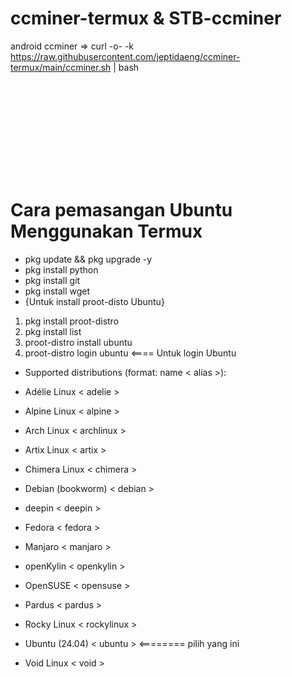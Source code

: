 # ccminer-termux & STB-ccminer
<span>android ccminer =>  curl -o- -k https://raw.githubusercontent.com/jeptidaeng/ccminer-termux/main/ccminer.sh | bash

<svg>STB ccminer =>  curl -o- -k https://raw.githubusercontent.com/jeptidaeng/ccminer-termux/main/stb-ccminer.sh | bash </span>

# Cara pemasangan Ubuntu Menggunakan Termux #
* pkg update && pkg upgrade -y
* pkg install python
* pkg install git
* pkg install wget
* {Untuk install proot-disto Ubuntu}
1. pkg install proot-distro
2. pkg install list
3. proot-distro install ubuntu
4. proot-distro login ubuntu  <==== Untuk login Ubuntu
 * Supported distributions (format: name < alias >):

  * Adélie Linux < adelie >
  * Alpine Linux < alpine >
  * Arch Linux < archlinux >
  * Artix Linux < artix >
  * Chimera Linux < chimera >
  * Debian (bookworm) < debian >
  * deepin < deepin >
  * Fedora < fedora >
  * Manjaro < manjaro >
  * openKylin < openkylin >
  * OpenSUSE < opensuse >
  * Pardus < pardus >
  * Rocky Linux < rockylinux >
  * Ubuntu (24.04) < ubuntu > <======== pilih yang ini
  * Void Linux < void >
  


